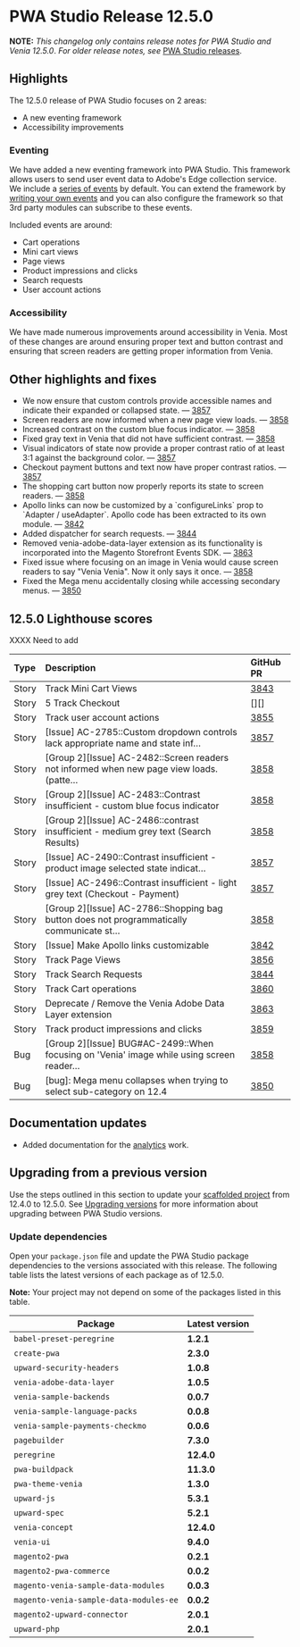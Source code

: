 # PWA Studio Release 12.5.0

**NOTE:**
_This changelog only contains release notes for PWA Studio and Venia 12.5.0_.
_For older release notes, see_ [PWA Studio releases][].


## Highlights

The 12.5.0 release of PWA Studio focuses on 2 areas:

- A new eventing framework
- Accessibility improvements

### Eventing

We have added a new eventing framework into PWA Studio. This framework allows users to send user event data to Adobe's Edge collection service. We include a [series of events](https://developer.adobe.com/commerce/pwa-studio/integrations/analytics/event-reeference/) by default. You can extend the framework by [writing your own events](https://developer.adobe.com/commerce/pwa-studio/integrations/analytics/custom-events/) and you can also configure the framework so that 3rd party modules can subscribe to these events.

Included events are around:

- Cart operations
- Mini cart views
- Page views
- Product impressions and clicks
- Search requests
- User account actions

### Accessibility

We have made numerous improvements around accessibility in Venia. Most of these changes are around ensuring proper text and button contrast and ensuring that screen readers are getting proper information from Venia.

## Other highlights and fixes

-   We now ensure that custom controls provide accessible names and indicate their expanded or collapsed state. — [3857][]
-   Screen readers are now informed when a new page view loads. — [3858][]
-   Increased contrast on the custom blue focus indicator. — [3858][]
-   Fixed gray text in Venia that did not have sufficient contrast. — [3858][]
-   Visual indicators of state now provide a proper contrast ratio of at least 3:1 against the background color. — [3857][]
-   Checkout payment buttons and text now have proper contrast ratios. — [3857][]
-   The shopping cart button now properly reports its state to screen readers. — [3858][]
-   Apollo links can now be customized by a \`configureLinks\` prop to \`Adapter / useAdapter\`.  Apollo code has been extracted to its own module. — [3842][]
-   Added dispatcher for search requests. — [3844][]
-   Removed venia-adobe-data-layer extension as its functionality is incorporated into the Magento Storefront Events SDK. — [3863][]
-   Fixed issue where focusing on an image in Venia would cause screen readers to say "Venia Venia". Now it only says it once. — [3858][]
-   Fixed the Mega menu accidentally closing while accessing secondary menus. — [3850][]

## 12.5.0 Lighthouse scores

XXXX Need to add


| Type  | Description                                                                               | GitHub PR |
| :---- | :---------------------------------------------------------------------------------------- | :-------- |
| Story | Track Mini Cart Views                                                                     | [3843][]  |
| Story | 5 Track Checkout                                                                          | [][]      |
| Story | Track user account actions                                                                | [3855][]  |
| Story | \[Issue] AC-2785::Custom dropdown controls lack appropriate name and state inf…           | [3857][]  |
| Story | \[Group 2]\[Issue] AC-2482::Screen readers not informed when new page view loads. (patte… | [3858][]  |
| Story | \[Group 2]\[Issue] AC-2483::Contrast insufficient - custom blue focus indicator           | [3858][]  |
| Story | \[Group 2]\[Issue] AC-2486::contrast insufficient - medium grey text (Search Results)     | [3858][]  |
| Story | \[Issue] AC-2490::Contrast insufficient - product image selected state indicat…           | [3857][]  |
| Story | \[Issue] AC-2496::Contrast insufficient - light grey text (Checkout - Payment)            | [3857][]  |
| Story | \[Group 2]\[Issue] AC-2786::Shopping bag button does not programmatically communicate st… | [3858][]  |
| Story | \[Issue] Make Apollo links customizable                                                   | [3842][]  |
| Story | Track Page Views                                                                          | [3856][]  |
| Story | Track Search Requests                                                                     | [3844][]  |
| Story | Track Cart operations                                                                     | [3860][]  |
| Story | Deprecate / Remove the Venia Adobe Data Layer extension                                   | [3863][]  |
| Story | Track product impressions and clicks                                                      | [3859][]  |
| Bug   | \[Group 2]\[Issue] BUG#AC-2499::When focusing on 'Venia' image while using screen reader… | [3858][]  |
| Bug   | \[bug]: Mega menu collapses when trying to select sub-category on 12.4                    | [3850][]  |

## Documentation updates

- Added documentation for the [analytics](https://developer.adobe.com/commerce/pwa-studio/integrations/analytics/) work.

## Upgrading from a previous version

Use the steps outlined in this section to update your [scaffolded project][] from 12.4.0 to 12.5.0.
See [Upgrading versions][] for more information about upgrading between PWA Studio versions.

[scaffolded project]: https://developer.adobe.com/commerce/pwa-studio/tutorials/
[upgrading versions]: https://developer.adobe.com/commerce/pwa-studio/guides/upgrading-versions/

### Update dependencies

Open your `package.json` file and update the PWA Studio package dependencies to the versions associated with this release.
The following table lists the latest versions of each package as of 12.5.0.

**Note:**
Your project may not depend on some of the packages listed in this table.

| Package                             | Latest version |
|-------------------------------------|----------------|
| `babel-preset-peregrine`            | **1.2.1**      |
| `create-pwa`                        | **2.3.0**      |
| `upward-security-headers`           | **1.0.8**      |
| `venia-adobe-data-layer`            | **1.0.5**      |
| `venia-sample-backends`             | **0.0.7**      |
| `venia-sample-language-packs`       | **0.0.8**      |
| `venia-sample-payments-checkmo`     | **0.0.6**      |
| `pagebuilder`                       | **7.3.0**      |
| `peregrine`                         | **12.4.0**     |
| `pwa-buildpack`                     | **11.3.0**     |
| `pwa-theme-venia`                   | **1.3.0**      |
| `upward-js`                         | **5.3.1**      |
| `upward-spec`                       | **5.2.1**      |
| `venia-concept`                     | **12.4.0**     |
| `venia-ui`                          | **9.4.0**      |
| `magento2-pwa`                      | **0.2.1**      |
| `magento2-pwa-commerce`             | **0.0.2**      |
| `magento-venia-sample-data-modules` | **0.0.3**      |
| `magento-venia-sample-data-modules-ee`| **0.0.2**    |
| `magento2-upward-connector`         | **2.0.1**      |
| `upward-php`                        | **2.0.1**      |

[3843]: https://github.com/magento/pwa-studio/pull/3843
[3855]: https://github.com/magento/pwa-studio/pull/3855
[3857]: https://github.com/magento/pwa-studio/pull/3857
[3858]: https://github.com/magento/pwa-studio/pull/3858
[3858]: https://github.com/magento/pwa-studio/pull/3858
[3858]: https://github.com/magento/pwa-studio/pull/3858
[3857]: https://github.com/magento/pwa-studio/pull/3857
[3857]: https://github.com/magento/pwa-studio/pull/3857
[3858]: https://github.com/magento/pwa-studio/pull/3858
[3842]: https://github.com/magento/pwa-studio/pull/3842
[3856]: https://github.com/magento/pwa-studio/pull/3856
[3844]: https://github.com/magento/pwa-studio/pull/3844
[3860]: https://github.com/magento/pwa-studio/pull/3860
[3863]: https://github.com/magento/pwa-studio/pull/3863
[3859]: https://github.com/magento/pwa-studio/pull/3859
[3858]: https://github.com/magento/pwa-studio/pull/3858
[3850]: https://github.com/magento/pwa-studio/pull/3850

[PWA Studio releases]: https://github.com/magento/pwa-studio/releases
